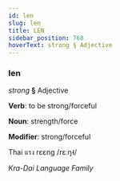 ```yaml
---
id: len
slug: len
title: LEN
sidebar_position: 768
hoverText: strong § Adjective
---
```


### len

*strong* **§** Adjective

**Verb**: to be strong/forceful

**Noun**: strength/force

**Modifier**: strong/forceful

Thai แรง rɛɛng /rɛːŋ˧/

*Kra-Dai Language Family*